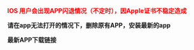 
<font color=red> **IOS 用户会出现APP闪退情况（不定时），因Apple证书不稳定造成**</font>



**请在app无法打开的情况下，删除原有APP，安装最新的app**



**最新APP下载链接**

